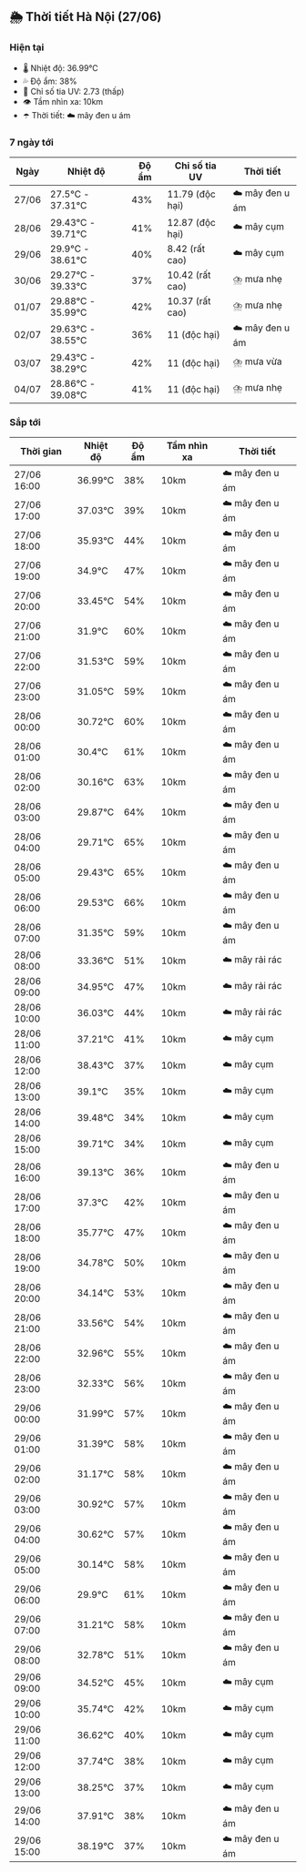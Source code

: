 ## 🌦️ Thời tiết Hà Nội (27/06)

### Hiện tại

- 🌡️ Nhiệt độ: 36.99℃
- 💦 Độ ẩm: 38%
- 🌟 Chỉ số tia UV: 2.73 (thấp)
- 👁️ Tầm nhìn xa: 10km
- ☂️ Thời tiết: ☁️ mây đen u ám

### 7 ngày tới

| Ngày | Nhiệt độ | Độ ẩm | Chỉ số tia UV | Thời tiết |
| --- | --- | --- | --- | --- |
| 27/06 | 27.5℃ - 37.31℃ | 43% | 11.79 (độc hại) | ☁️ mây đen u ám |
| 28/06 | 29.43℃ - 39.71℃ | 41% | 12.87 (độc hại) | ☁️ mây cụm |
| 29/06 | 29.9℃ - 38.61℃ | 40% | 8.42 (rất cao) | ☁️ mây cụm |
| 30/06 | 29.27℃ - 39.33℃ | 37% | 10.42 (rất cao) | ⛈️ mưa nhẹ |
| 01/07 | 29.88℃ - 35.99℃ | 42% | 10.37 (rất cao) | ⛈️ mưa nhẹ |
| 02/07 | 29.63℃ - 38.55℃ | 36% | 11 (độc hại) | ☁️ mây đen u ám |
| 03/07 | 29.43℃ - 38.29℃ | 42% | 11 (độc hại) | ⛈️ mưa vừa |
| 04/07 | 28.86℃ - 39.08℃ | 41% | 11 (độc hại) | ⛈️ mưa nhẹ |

### Sắp tới

| Thời gian | Nhiệt độ | Độ ẩm | Tầm nhìn xa | Thời tiết |
| --- | --- | --- | --- | --- |
| 27/06 16:00 | 36.99℃ | 38% | 10km | ☁️ mây đen u ám |
| 27/06 17:00 | 37.03℃ | 39% | 10km | ☁️ mây đen u ám |
| 27/06 18:00 | 35.93℃ | 44% | 10km | ☁️ mây đen u ám |
| 27/06 19:00 | 34.9℃ | 47% | 10km | ☁️ mây đen u ám |
| 27/06 20:00 | 33.45℃ | 54% | 10km | ☁️ mây đen u ám |
| 27/06 21:00 | 31.9℃ | 60% | 10km | ☁️ mây đen u ám |
| 27/06 22:00 | 31.53℃ | 59% | 10km | ☁️ mây đen u ám |
| 27/06 23:00 | 31.05℃ | 59% | 10km | ☁️ mây đen u ám |
| 28/06 00:00 | 30.72℃ | 60% | 10km | ☁️ mây đen u ám |
| 28/06 01:00 | 30.4℃ | 61% | 10km | ☁️ mây đen u ám |
| 28/06 02:00 | 30.16℃ | 63% | 10km | ☁️ mây đen u ám |
| 28/06 03:00 | 29.87℃ | 64% | 10km | ☁️ mây đen u ám |
| 28/06 04:00 | 29.71℃ | 65% | 10km | ☁️ mây đen u ám |
| 28/06 05:00 | 29.43℃ | 65% | 10km | ☁️ mây đen u ám |
| 28/06 06:00 | 29.53℃ | 66% | 10km | ☁️ mây đen u ám |
| 28/06 07:00 | 31.35℃ | 59% | 10km | ☁️ mây đen u ám |
| 28/06 08:00 | 33.36℃ | 51% | 10km | ☁️ mây rải rác |
| 28/06 09:00 | 34.95℃ | 47% | 10km | ☁️ mây rải rác |
| 28/06 10:00 | 36.03℃ | 44% | 10km | ☁️ mây rải rác |
| 28/06 11:00 | 37.21℃ | 41% | 10km | ☁️ mây cụm |
| 28/06 12:00 | 38.43℃ | 37% | 10km | ☁️ mây cụm |
| 28/06 13:00 | 39.1℃ | 35% | 10km | ☁️ mây cụm |
| 28/06 14:00 | 39.48℃ | 34% | 10km | ☁️ mây cụm |
| 28/06 15:00 | 39.71℃ | 34% | 10km | ☁️ mây cụm |
| 28/06 16:00 | 39.13℃ | 36% | 10km | ☁️ mây đen u ám |
| 28/06 17:00 | 37.3℃ | 42% | 10km | ☁️ mây đen u ám |
| 28/06 18:00 | 35.77℃ | 47% | 10km | ☁️ mây đen u ám |
| 28/06 19:00 | 34.78℃ | 50% | 10km | ☁️ mây đen u ám |
| 28/06 20:00 | 34.14℃ | 53% | 10km | ☁️ mây đen u ám |
| 28/06 21:00 | 33.56℃ | 54% | 10km | ☁️ mây đen u ám |
| 28/06 22:00 | 32.96℃ | 55% | 10km | ☁️ mây đen u ám |
| 28/06 23:00 | 32.33℃ | 56% | 10km | ☁️ mây đen u ám |
| 29/06 00:00 | 31.99℃ | 57% | 10km | ☁️ mây đen u ám |
| 29/06 01:00 | 31.39℃ | 58% | 10km | ☁️ mây đen u ám |
| 29/06 02:00 | 31.17℃ | 58% | 10km | ☁️ mây đen u ám |
| 29/06 03:00 | 30.92℃ | 57% | 10km | ☁️ mây đen u ám |
| 29/06 04:00 | 30.62℃ | 57% | 10km | ☁️ mây đen u ám |
| 29/06 05:00 | 30.14℃ | 58% | 10km | ☁️ mây đen u ám |
| 29/06 06:00 | 29.9℃ | 61% | 10km | ☁️ mây đen u ám |
| 29/06 07:00 | 31.21℃ | 58% | 10km | ☁️ mây đen u ám |
| 29/06 08:00 | 32.78℃ | 51% | 10km | ☁️ mây đen u ám |
| 29/06 09:00 | 34.52℃ | 45% | 10km | ☁️ mây cụm |
| 29/06 10:00 | 35.74℃ | 42% | 10km | ☁️ mây cụm |
| 29/06 11:00 | 36.62℃ | 40% | 10km | ☁️ mây cụm |
| 29/06 12:00 | 37.74℃ | 38% | 10km | ☁️ mây cụm |
| 29/06 13:00 | 38.25℃ | 37% | 10km | ☁️ mây cụm |
| 29/06 14:00 | 37.91℃ | 38% | 10km | ☁️ mây đen u ám |
| 29/06 15:00 | 38.19℃ | 37% | 10km | ☁️ mây đen u ám |
